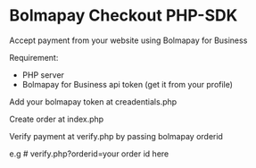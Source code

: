 # Bolmapay Checkout PHP-SDK
Accept payment from your website using Bolmapay for Business

Requirement:
* PHP server
* Bolmapay for Business api token (get it from your profile)

Add your bolmapay token at creadentials.php

Create order at index.php


Verify payment at verify.php by passing bolmapay orderid


e.g # verify.php?orderid=your order id here

